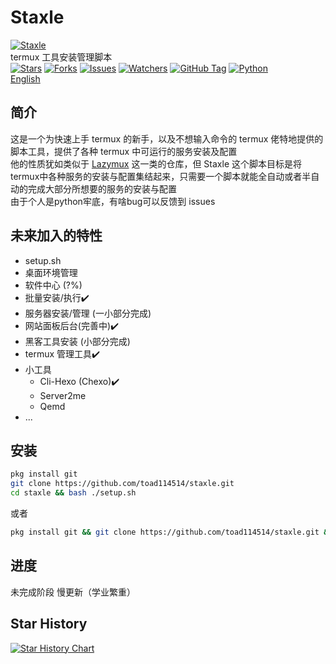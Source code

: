 # Staxle
[![Staxle](https://toad114514.github.io/img/wb/staxle.jpg)](https://github.com/Toad114514/Staxle)<br>
termux 工具安装管理脚本<br>
[![Stars](https://img.shields.io/github/stars/Toad114514/Staxle.svg)](https://github.com/Toad114514/Staxle/status)
[![Forks](https://img.shields.io/github/forks/Toad114514/Staxle.svg)](https://github.com/Toad114514/Toad114514/network/members)
[![Issues](https://img.shields.io/github/issues/Toad114514/Staxle.svg)](https://github.com/Toad114514/Staxle/issues)
[![Watchers](https://img.shields.io/github/watchers/Toad114514/Staxle.svg)](https://github.com/Toad114514/Staxle/watchers)
[![GitHub Tag](https://img.shields.io/github/v/tag/toad114514/staxle)](https://github.com/Toad114514/Staxle/releases)
[![Python](https://img.shields.io/badge/language-Python%203-blue.svg)](https://www.python.org)<br>
[English](https://github.com/Toad114514/Staxle/blob/main/README_EN.md)
## 简介
这是一个为快速上手 termux 的新手，以及不想输入命令的 termux 佬特地提供的脚本工具，提供了各种 termux 中可运行的服务安装及配置<br>
他的性质犹如类似于 [Lazymux](https://github.com/Gameye98/Lazymux) 这一类的仓库，但 Staxle 这个脚本目标是将termux中各种服务的安装与配置集结起来，只需要一个脚本就能全自动或者半自动的完成大部分所想要的服务的安装与配置<br>
由于个人是python牢底，有啥bug可以反馈到 issues
## 未来加入的特性
 - setup.sh
 - 桌面环境管理
 - 软件中心 (?%)
 - 批量安装/执行✔️
 - 服务器安装/管理 (一小部分完成)
 - 网站面板后台(完善中)✔️
 - 黑客工具安装 (小部分完成)
 - termux 管理工具✔️
 - 小工具
   - Cli-Hexo (Chexo)✔️
   - Server2me
   - Qemd
 - ...
## 安装
```bash
pkg install git
git clone https://github.com/toad114514/staxle.git
cd staxle && bash ./setup.sh
```
或者
```bash
pkg install git && git clone https://github.com/toad114514/staxle.git && cd staxle && bash ./setup.sh
```
## 进度
未完成阶段
慢更新（学业繁重）
## Star History
[![Star History Chart](https://api.star-history.com/svg?repos=Toad114514/Staxle&type=Date)](https://star-history.com/#Toad114514/Staxle&Date)